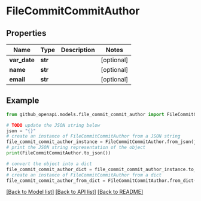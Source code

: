 # FileCommitCommitAuthor


## Properties

Name | Type | Description | Notes
------------ | ------------- | ------------- | -------------
**var_date** | **str** |  | [optional] 
**name** | **str** |  | [optional] 
**email** | **str** |  | [optional] 

## Example

```python
from github_openapi.models.file_commit_commit_author import FileCommitCommitAuthor

# TODO update the JSON string below
json = "{}"
# create an instance of FileCommitCommitAuthor from a JSON string
file_commit_commit_author_instance = FileCommitCommitAuthor.from_json(json)
# print the JSON string representation of the object
print(FileCommitCommitAuthor.to_json())

# convert the object into a dict
file_commit_commit_author_dict = file_commit_commit_author_instance.to_dict()
# create an instance of FileCommitCommitAuthor from a dict
file_commit_commit_author_from_dict = FileCommitCommitAuthor.from_dict(file_commit_commit_author_dict)
```
[[Back to Model list]](../README.md#documentation-for-models) [[Back to API list]](../README.md#documentation-for-api-endpoints) [[Back to README]](../README.md)


